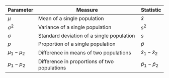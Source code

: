 | Parameter         | Measure                                      | Statistic                 |
| ----------------- | -------------------------------------------- | ------------------------- |
| $\mu$             | Mean of a single population                  | $\bar{x}$                 |
| $\sigma^2$        | Variance of a single population              | $s^2$                     |
| $\sigma$          | Standard deviation of a single population    | $s$                       |
| $p$               | Proportion of a single population            | $\hat{p}$                 |
| $\mu_{1}-\mu_{2}$ | Difference in means of two populations       | $\bar{x}_{1}-\bar{x}_{2}$ |
| $p_{1}-p_{2}$     | Difference in proportions of two populations | $\hat{p}_{1}-\hat{p}_{2}$ |

